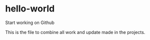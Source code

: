 # hello-world
Start working on Github

This is the file to combine all work and update made in the projects.
